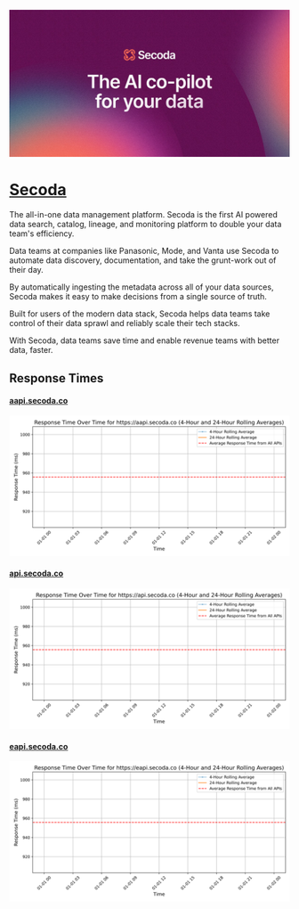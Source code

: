 [![Visit Secoda](imagePreview.jpg)](https://secoda.co)

# [Secoda](https://secoda.co)

The all-in-one data management platform. Secoda is the first AI powered data search, catalog, lineage, and monitoring platform to double your data team's efficiency.

Data teams at companies like Panasonic, Mode, and Vanta use Secoda to automate data discovery, documentation, and take the grunt-work out of their day.

By automatically ingesting the metadata across all of your data sources, Secoda makes it easy to make decisions from a single source of truth.

Built for users of the modern data stack, Secoda helps data teams take control of their data sprawl and reliably scale their tech stacks.

With Secoda, data teams save time and enable revenue teams with better data, faster.

## Response Times

#### [aapi.secoda.co](https://aapi.secoda.co)

![aapi.secoda.co](response-time-charts/616170692e7365636f64612e636f.svg)
#### [api.secoda.co](https://api.secoda.co)

![api.secoda.co](response-time-charts/6170692e7365636f64612e636f.svg)
#### [eapi.secoda.co](https://eapi.secoda.co)

![eapi.secoda.co](response-time-charts/656170692e7365636f64612e636f.svg)
